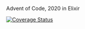 Advent of Code, 2020 in Elixir

[![Coverage Status](https://coveralls.io/repos/github/krishnan-mani/aoc_2020_elixir/badge.svg?branch=main)](https://coveralls.io/github/krishnan-mani/aoc_2020_elixir?branch=main)